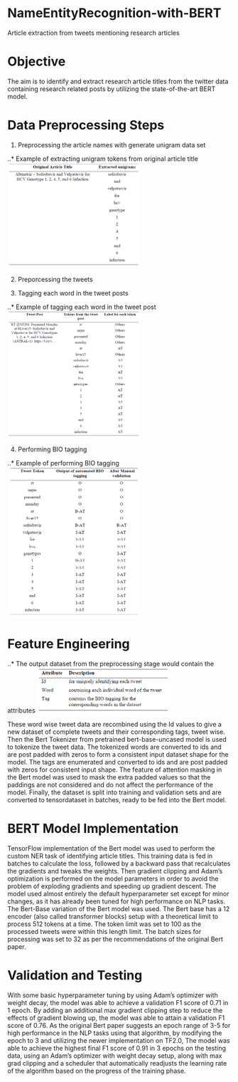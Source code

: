 # NameEntityRecognition-with-BERT
Article extraction from tweets mentioning research articles

# Objective 

The aim is to identify and extract research article titles from the twitter data containing research related posts by utilizing the state-of-the-art BERT model. 

# Data Preprocessing Steps 
1. Preprocessing the article names with generate unigram data set

..* Example of extracting unigram tokens from original article title
<img src="https://github.com/Amanda-ayechanmoe/NameEntityRecognition-with-BERT/blob/master/screenshots/example%20of%20extracting%20unigram%20tokens%20from%20original%20article%20title.PNG" width="300"/>

2. Preporcessing the tweets

3. Tagging each word in the tweet posts

..* Example of tagging each word in the tweet post
<img src="https://github.com/Amanda-ayechanmoe/NameEntityRecognition-with-BERT/blob/master/screenshots/example%20of%20tagging%20each%20word%20in%20the%20tweet%20post.PNG" width="300"/>

4. Performing BIO tagging

..* Example of performing BIO tagging 
<img src="https://github.com/Amanda-ayechanmoe/NameEntityRecognition-with-BERT/blob/master/screenshots/example%20of%20performing%20BIO%20tagging.PNG" width="300"/>

# Feature Engineering 

..* The output dataset from the preprocessing stage would contain the attributes 
<img src="https://github.com/Amanda-ayechanmoe/NameEntityRecognition-with-BERT/blob/master/screenshots/extracted%20features.PNG" width="300"/>

These word wise tweet data are recombined using the Id values to give a new dataset of complete tweets and their corresponding tags, tweet wise. 
Then the Bert Tokenizer from pretrained bert-base-uncased model is used to tokenize the tweet data.
The tokenized words are converted to ids and are post padded with zeros to form a consistent input dataset shape for the model.
The tags are enumerated and converted to ids and are post padded with zeros for consistent input shape.
The feature of attention masking in the Bert model was used to mask the extra padded values so that the paddings are not considered and do not affect the performance of the model.
Finally, the dataset is split into training and validation sets and are converted to tensordataset in batches, ready to be fed into the Bert model.

# BERT Model Implementation
TensorFlow implementation of the Bert model was used to perform the custom NER task of identifying article titles.
This training data is fed in batches to calculate the loss, followed by a backward pass that recalculates the gradients and tweaks the weights. 
Then gradient clipping and Adam’s optimization is performed on the model parameters in order to avoid the problem of exploding gradients and speeding up gradient descent.
The model used almost entirely the default hyperparameter set except for minor changes, as it has already been tuned for high performance on NLP tasks. 
The Bert-Base variation of the Bert model was used.
The Bert base has a 12 encoder (also called transformer blocks) setup with a theoretical limit to process 512 tokens at a time.
The token limit was set to 100 as the processed tweets were within this length limit.
The batch sizes for processing was set to 32 as per the recommendations of the original Bert paper.

# Validation and Testing
With some basic hyperparameter tuning by using Adam’s optimizer with weight decay, the model was able to achieve a validation F1 score of 0.71 in 1 epoch.
By adding an additional max gradient clipping step to reduce the effects of gradient blowing up, the model was able to attain a validation F1 score of 0.76.
As the original Bert paper suggests an epoch range of 3-5 for high performance in the NLP tasks using that algorithm, by modifying the epoch to 3 and utilizing the newer implementation on TF2.0,
The model was able to achieve the highest final F1 score of 0.91 in 3 epochs on the testing data, using an Adam’s optimizer with weight decay setup, along with max grad clipping and a scheduler that automatically readjusts the learning rate of the algorithm based on the progress of the training phase.




